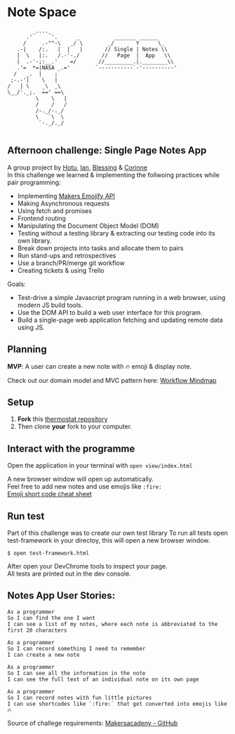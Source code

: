 Note Space
==================

```
        _...._
      .'      '.      _           _______ ______
     /     .-""-\   _/ \        _/       Y      \_     
   .-|    /:.   |  |   |       // Single | Notes \\
   |  \   |:.   /.-'-./       //   Page  |  App   \\ 
   |  .-'-;:__.'    =/       //_________.|.________\\   
   .'=  *=|NASA _.='        `-----------`-'----------'
  /   _.  |    ;
 ;-.-'|    \   |
/   | \    _\  _\
\__/'._;.  ==' ==\
         \    \   |
         /    /   /
         /-._/-._/
         \   `\  \
          `-._/._/
            
```

## Afternoon challenge: Single Page Notes App
A group project by [Hotu](https://github.com/ClaimingCookie5), [Ian](https://github.com/Battery0), [Blessing](https://github.com/BlessingUb) & [Corinne](https://github.com/CorinneBosch)\
In this challenge we learned & implementing the follwoing practices while pair programming:

- Implementing [Makers Emojify API](https://makers-emojify.herokuapp.com/)
- Making Asynchronous requests
- Using fetch and promises
- Frontend routing
- Manipulating the Document Object Model (DOM)
- Testing without a testing library & extracting our testing code into its own library.
- Break down projects into tasks and allocate them to pairs
- Run stand-ups and retrospectives
- Use a branch/PR/merge git workflow
- Creating tickets & using Trello

Goals:
- Test-drive a simple Javascript program running in a web browser, using modern JS build tools.
- Use the DOM API to build a web user interface for this program.
- Build a single-page web application fetching and updating remote data using JS.

## Planning

**MVP**:
A user can create a new note with 🔥 emoji & display note.

Check out our domain model and MVC pattern here: [Workflow Mindmap](https://github.com/CorinneBosch/Note-Space/blob/main/public/images/planning.png)

## Setup

1. **Fork** this [thermostat repository](https://github.com/CorinneBosch/Note-Space/) 
2. Then clone **your** fork to your computer.

## Interact with the programme

Open the application in your terminal with `open view/index.html`

A new browser window will open up automatically.\
Feel free to add new notes and use emojis like `:fire:`\
[Emoji short code cheat sheet](https://www.webfx.com/tools/emoji-cheat-sheet/)

## Run test 
Part of this challenge was to create our own test library
To run all tests open test-framework in your directoy, this will open a new browser window. 

```
$ open test-framework.html
```
After open your DevChrome tools to inspect your page.\
All tests are printed out in the dev console.

## Notes App User Stories:
```
As a programmer
So I can find the one I want
I can see a list of my notes, where each note is abbreviated to the first 20 characters

As a programmer
So I can record something I need to remember
I can create a new note

As a programmer
So I can see all the information in the note
I can see the full text of an individual note on its own page

As a programmer
So I can record notes with fun little pictures
I can use shortcodes like `:fire:` that get converted into emojis like 🔥
```
Source of challege requirements: [Makersacadeny - GitHub](https://github.com/makersacademy/course/tree/main/further_javascript)
